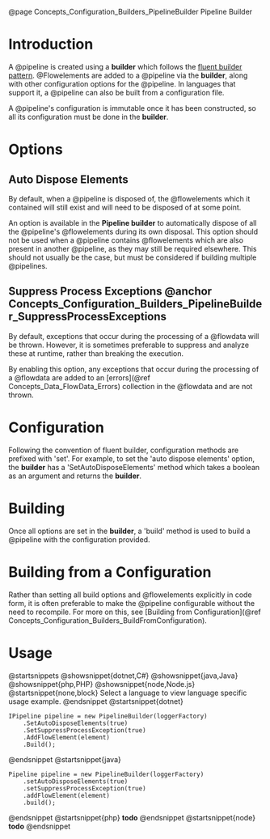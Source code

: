 @page Concepts_Configuration_Builders_PipelineBuilder Pipeline Builder

# Introduction

A @pipeline is created using a **builder** which follows the
[fluent builder pattern](https://en.wikipedia.org/wiki/Fluent_interface).
@Flowelements are added to a @pipeline via the **builder**, along with
other configuration options for the @pipeline. In languages that support it, a 
@pipeline can also be built from a configuration file.

A @pipeline's configuration is immutable once it has been constructed, so
all its configuration must be done in the **builder**.


# Options

## Auto Dispose Elements

By default, when a @pipeline is disposed of, the @flowelements which it
contained will still exist and will need to be disposed of at some point.

An option is available in the **Pipeline builder** to automatically dispose
of all the @pipeline's @flowelements during its own disposal. 
This option should not be used when a @pipeline contains @flowelements which
are also present in another @pipeline, as they may still be required elsewhere. This should
not usually be the case, but must be considered if building multiple @pipelines.


## Suppress Process Exceptions @anchor Concepts_Configuration_Builders_PipelineBuilder_SuppressProcessExceptions

By default, exceptions that occur during the processing of a @flowdata will be thrown. 
However, it is sometimes preferable to suppress and analyze
these at runtime, rather than breaking the execution.

By enabling this option, any exceptions that occur during the processing of a
@flowdata are added to an [errors](@ref Concepts_Data_FlowData_Errors) collection
in the @flowdata and are not thrown.

# Configuration

Following the convention of fluent builder, configuration methods are prefixed with 'set'. For example,
to set the 'auto dispose elements' option, the **builder** has a 'SetAutoDisposeElements' method which
takes a boolean as an argument and returns the **builder**.


# Building

Once all options are set in the **builder**, a 'build' method is used to build a @pipeline
with the configuration provided.

# Building from a Configuration

Rather than setting all build options and @flowelements explicitly in code form, it is often
preferable to make the @pipeline configurable without the need to recompile. For more on this, see
[Building from Configuration](@ref Concepts_Configuration_Builders_BuildFromConfiguration).

# Usage

@startsnippets
@showsnippet{dotnet,C#}
@showsnippet{java,Java}
@showsnippet{php,PHP}
@showsnippet{node,Node.js}
@startsnippet{none,block}
Select a language to view language specific usage example.
@endsnippet
@startsnippet{dotnet}
```{cs}
IPipeline pipeline = new PipelineBuilder(loggerFactory)
    .SetAutoDisposeElements(true)
    .SetSuppressProcessException(true)
    .AddFlowElement(element)
    .Build();
```
@endsnippet
@startsnippet{java}
```{java}
Pipeline pipeline = new PipelineBuilder(loggerFactory)
    .setAutoDisposeElements(true)
    .setSuppressProcessException(true)
    .addFlowElement(element)
    .build();
```
@endsnippet
@startsnippet{php}
**todo**
@endsnippet
@startsnippet{node}
**todo**
@endsnippet
